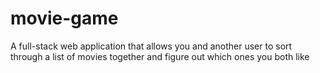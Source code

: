 # movie-game
A full-stack web application that allows you and another user to sort through a list of movies together and figure out which ones you both like
